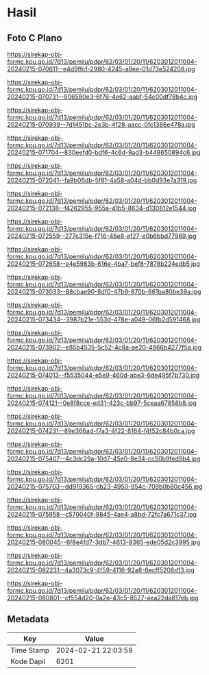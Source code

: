 # Hasil

## Foto C Plano

https://sirekap-obj-formc.kpu.go.id/7d13/pemilu/pdpr/62/03/01/20/11/6203012011004-20240215-070611--e4d9ffcf-2980-4245-a8ee-01d73e524208.jpg

https://sirekap-obj-formc.kpu.go.id/7d13/pemilu/pdpr/62/03/01/20/11/6203012011004-20240215-070731--906580e3-6f76-4e62-aabf-54c00df78b4c.jpg

https://sirekap-obj-formc.kpu.go.id/7d13/pemilu/pdpr/62/03/01/20/11/6203012011004-20240215-070939--7d1451bc-2e3b-4f28-aacc-0fc1366e478a.jpg

https://sirekap-obj-formc.kpu.go.id/7d13/pemilu/pdpr/62/03/01/20/11/6203012011004-20240215-071704--830eefd0-bdf6-4c6d-9ad3-b448650894c6.jpg

https://sirekap-obj-formc.kpu.go.id/7d13/pemilu/pdpr/62/03/01/20/11/6203012011004-20240215-072041--fa9b06db-5f81-4a58-a04d-bb0d93e7a319.jpg

https://sirekap-obj-formc.kpu.go.id/7d13/pemilu/pdpr/62/03/01/20/11/6203012011004-20240215-072138--f4262955-955a-41b5-8634-d130812e1544.jpg

https://sirekap-obj-formc.kpu.go.id/7d13/pemilu/pdpr/62/03/01/20/11/6203012011004-20240215-072559--277c315e-f716-46e8-af27-e0b6bbd77969.jpg

https://sirekap-obj-formc.kpu.go.id/7d13/pemilu/pdpr/62/03/01/20/11/6203012011004-20240215-072658--e4e5983b-616e-4ba7-bef8-7878b224edb5.jpg

https://sirekap-obj-formc.kpu.go.id/7d13/pemilu/pdpr/62/03/01/20/11/6203012011004-20240215-073033--88cbae90-8df0-47b9-870b-661ba80be39a.jpg

https://sirekap-obj-formc.kpu.go.id/7d13/pemilu/pdpr/62/03/01/20/11/6203012011004-20240215-073434--3987b21e-553d-478e-a049-06fb2d591468.jpg

https://sirekap-obj-formc.kpu.go.id/7d13/pemilu/pdpr/62/03/01/20/11/6203012011004-20240215-073902--e85b4535-5c52-4c8a-ae20-4866b4277f5a.jpg

https://sirekap-obj-formc.kpu.go.id/7d13/pemilu/pdpr/62/03/01/20/11/6203012011004-20240215-074013--f5535044-e5e9-460d-abe3-6de495f7b730.jpg

https://sirekap-obj-formc.kpu.go.id/7d13/pemilu/pdpr/62/03/01/20/11/6203012011004-20240215-074121--0e8f8cce-ed31-423c-bb97-5ceaa67858b8.jpg

https://sirekap-obj-formc.kpu.go.id/7d13/pemilu/pdpr/62/03/01/20/11/6203012011004-20240215-074231--89e366ad-f7a3-4f22-8164-f4f52c84b0ca.jpg

https://sirekap-obj-formc.kpu.go.id/7d13/pemilu/pdpr/62/03/01/20/11/6203012011004-20240215-075407--4c3dc29a-10d7-45e0-8e34-cc50b9fed9b4.jpg

https://sirekap-obj-formc.kpu.go.id/7d13/pemilu/pdpr/62/03/01/20/11/6203012011004-20240215-075703--dd919365-cb23-4950-954c-709b0b80c456.jpg

https://sirekap-obj-formc.kpu.go.id/7d13/pemilu/pdpr/62/03/01/20/11/6203012011004-20240215-075958--c570040f-9845-4ae4-a8bd-72fc7a671c37.jpg

https://sirekap-obj-formc.kpu.go.id/7d13/pemilu/pdpr/62/03/01/20/11/6203012011004-20240215-080045--6f8e4fd7-3db7-4613-8365-ede05d2c3995.jpg

https://sirekap-obj-formc.kpu.go.id/7d13/pemilu/pdpr/62/03/01/20/11/6203012011004-20240215-082231--4a3073c9-4f59-4116-92a8-6ecff5208d13.jpg

https://sirekap-obj-formc.kpu.go.id/7d13/pemilu/pdpr/62/03/01/20/11/6203012011004-20240215-080801--cf554d20-0a2e-43c5-8527-aea22da817eb.jpg


## Metadata

| Key        | Value               |
| ---------- | ------------------- |
| Time Stamp | 2024-02-21 22:03:59 |
| Kode Dapil | 6201                |



